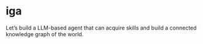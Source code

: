 # iga
Let’s build a LLM-based agent that can acquire skills and build a connected knowledge graph of the world. 
